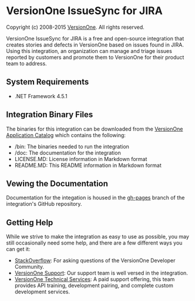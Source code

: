 # VersionOne IssueSync for JIRA

Copyright (c) 2008-2015 [VersionOne](http://versionone.com/).
All rights reserved.

VersionOne IssueSync for JIRA is a free and open-source integration that creates stories and defects in VersionOne based on issues found in JIRA. Using this integration, an organization can manage and triage issues reported by customers and promote them to VersionOne for their product team to address.

## System Requirements

* .NET Framework 4.5.1

## Integration Binary Files

The binaries for this integration can be downloaded from the [VersionOne Application Catalog](http://appcatalog.versionone.com/VersionOne.Integration.JIRA) which contains the following:

* /bin: The binaries needed to run the integration  
* /doc: The documentation for the integration  
* LICENSE.MD: License information in Markdown format  
* README.MD: This README information in Markdown format  

## Vewing the Documentation
Documentation for the integation is housed in the [gh-pages](http://versionone.github.io/VersionOne.Integration.JIRA/) branch of the integration's GitHub repository.

## Getting Help

While we strive to make the integration as easy to use as possible, you may still occasionally need some help, and there are a few different ways you can get it:  

- [StackOverflow](http://stackoverflow.com/questions/tagged/versionone): For asking questions of the VersionOne Developer Community.  
- [VersionOne Support](): Our support team is well versed in the integration. 
- [VersionOne Technical Services](http://www.versionone.com/training/technical_services/): A paid support offering, this team provides API training, development pairing, and complete custom development services.  

